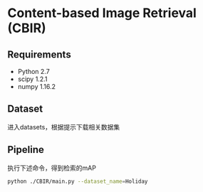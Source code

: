 # Content-based Image Retrieval (CBIR)
## Requirements
- Python 2.7
- scipy 1.2.1
- numpy 1.16.2
## Dataset
  进入datasets，根据提示下载相关数据集
## Pipeline
  执行下述命令，得到检索的mAP
```bash
python ./CBIR/main.py --dataset_name=Holiday 
```